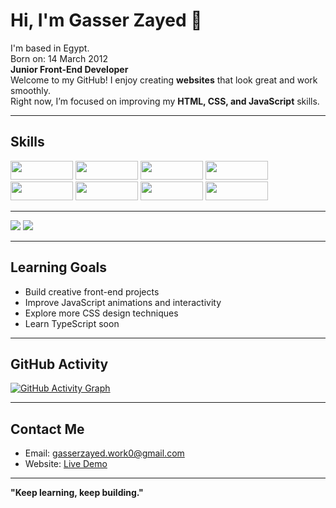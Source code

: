 # Hi, I'm Gasser Zayed 👋
I'm based in Egypt.  
Born on: 14 March 2012  
**Junior Front-End Developer**  
Welcome to my GitHub! I enjoy creating **websites** that look great and work smoothly.  
Right now, I’m focused on improving my **HTML, CSS, and JavaScript** skills.

---

## Skills
<p>
  <img style="width:100px;height:30px;"  src="https://img.shields.io/badge/HTML5-E34F26?style=for-the-badge&logo=html5&logoColor=white" />
  <img style="width:100px;height:30px;" src="https://img.shields.io/badge/CSS3-1572B6?style=for-the-badge&logo=css3&logoColor=white" />
  <img  style="width:100px;height:30px;" src="https://img.shields.io/badge/JavaScript-F7DF1E?style=for-the-badge&logo=javascript&logoColor=black" />
  <img  style="width:100px;height:30px;" src="https://img.shields.io/badge/Bootstrap-563D7C?style=for-the-badge&logo=bootstrap&logoColor=white" />
  <br>
  <img style="width:100px;height:30px;" src="https://img.shields.io/badge/Axios-007FFF?style=for-the-badge&logo=axios&logoColor=white" />
  <img  style="width:100px;height:30px;" src="https://img.shields.io/badge/Vite-646CFF?style=for-the-badge&logo=vite&logoColor=white" />
  <img  style="width:100px;height:30px;" src="https://img.shields.io/badge/GitHub-181717?style=for-the-badge&logo=github&logoColor=white" />
  <img  style="width:100px;height:30px;" src="https://img.shields.io/badge/Git-F05032?style=for-the-badge&logo=git&logoColor=white" />
</p>



---

  <img src="https://github-readme-stats.vercel.app/api/top-langs/?username=gasserdev&layout=compact&theme=dark" />
  <img src="https://img.shields.io/github/followers/gasserdev?style=for-the-badge" /> 
  
---

## Learning Goals
- Build creative front-end projects
- Improve JavaScript animations and interactivity
- Explore more CSS design techniques
- Learn TypeScript soon

---

## GitHub Activity
[![GitHub Activity Graph](https://github-readme-activity-graph.vercel.app/graph?username=gasserdev&theme=tokyo-night)](https://github.com/gasserdev)

---

## Contact Me
- Email: gasserzayed.work0@gmail.com  
- Website: [Live Demo](https://gasserzayed.vercel.app/)

---

**"Keep learning, keep building."**
